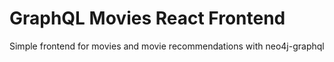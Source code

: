 # GraphQL Movies React Frontend

Simple frontend for movies and movie recommendations with neo4j-graphql
